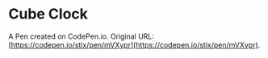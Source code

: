 # Cube Clock

A Pen created on CodePen.io. Original URL: [https://codepen.io/stix/pen/mVXypr](https://codepen.io/stix/pen/mVXypr).


